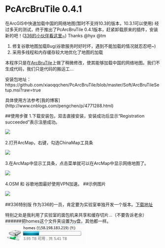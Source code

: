 # PcArcBruTile 0.4.1
在ArcGIS中快速加载中国的网络地图(暂时不支持10.3的版本，10.3.1可以使用)
经过多天的测试，终于推出了PcArcBruTile 0.4.1版本，赶紧卸载原来的插件，安装新的吧！([336的小伙伴看这里~](#336特别版)) Thanks @hyx @tm

1. 修复谷歌地图加载Bug(谷歌服务时好时坏，遇到不能加载的情况就忍忍吧~)
2. 采用多线程和内存缓存较大地优化了地图的加载

本程序只是在[ArcBruTile](https://arcbrutile.codeplex.com/)上做了稍微修改，使其能够加载中国的网络地图。我们不生成代码，我们只是代码的搬运工...
<p>安装包地址：https://github.com/xiaoqqchen/PcArcBruTile/blob/master/Soft/ArcBruTileSetup.msi?raw=true</p>
具体使用方法参考[我的博客](http://www.cnblogs.com/pengchen/p/4771288.html)

##使用步骤
1.下载安装包，双击直接安装，安装成功后显示“Registration succeeded”表示注册成功。

<img src="http://images2015.cnblogs.com/blog/364847/201508/364847-20150831140032653-1216018214.png"/>

2.打开ArcMap，右键，勾选ChinaMap工具条

<img src="http://images2015.cnblogs.com/blog/364847/201508/364847-20150831140033185-243190152.png"/>

3.在ArcMap中显示工具条，点击菜单就可以在ArcMap中显示网络地图了。

<img src="http://images2015.cnblogs.com/blog/364847/201508/364847-20150831140034372-2081082899.png"/>

4.OSM 和 谷歌地图最好使用VPN加速。
##示例图片
<p><img src="https://github.com/xiaoqqchen/PcArcBruTile/blob/master/Soft/1.png"/></p>

##336特别版
作为336的一员，肯定要为实验室单独开发一个版本。[下载地址](https://github.com/xiaoqqchen/PcArcBruTile/raw/master/Soft/ArcBruTileSetup_336.msi)

特别之处是我利用了实验室的面包机来共享和缓存切片...（不要告诉老余）
######把homes这个文件夹设置为y盘，其他都一样。
![图片](Soft/截图.jpg)


